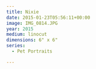 ```yaml
---
title: Nixie
date: 2015-01-23T05:56:11+00:00
image: IMG_0814.JPG
year: 2015
medium: linocut
dimensions: 6" x 6"
series:
  - Pet Portraits

---
```

